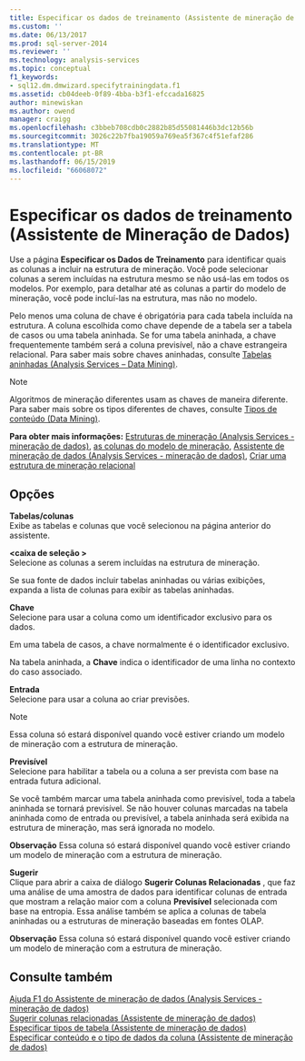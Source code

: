```yaml
---
title: Especificar os dados de treinamento (Assistente de mineração de dados) | Microsoft Docs
ms.custom: ''
ms.date: 06/13/2017
ms.prod: sql-server-2014
ms.reviewer: ''
ms.technology: analysis-services
ms.topic: conceptual
f1_keywords:
- sql12.dm.dmwizard.specifytrainingdata.f1
ms.assetid: cb04deeb-0f89-4bba-b3f1-efccada16825
author: minewiskan
ms.author: owend
manager: craigg
ms.openlocfilehash: c3bbeb708cdb0c2882b85d55081446b3dc12b56b
ms.sourcegitcommit: 3026c22b7fba19059a769ea5f367c4f51efaf286
ms.translationtype: MT
ms.contentlocale: pt-BR
ms.lasthandoff: 06/15/2019
ms.locfileid: "66068072"
---
```

# <a name="specify-the-training-data-data-mining-wizard"></a>Especificar os dados de treinamento (Assistente de Mineração de Dados)
  Use a página **Especificar os Dados de Treinamento** para identificar quais as colunas a incluir na estrutura de mineração. Você pode selecionar colunas a serem incluídas na estrutura mesmo se não usá-las em todos os modelos. Por exemplo, para detalhar até as colunas a partir do modelo de mineração, você pode incluí-las na estrutura, mas não no modelo.  
  
 Pelo menos uma coluna de chave é obrigatória para cada tabela incluída na estrutura. A coluna escolhida como chave depende de a tabela ser a tabela de casos ou uma tabela aninhada. Se for uma tabela aninhada, a chave frequentemente também será a coluna previsível, não a chave estrangeira relacional. Para saber mais sobre chaves aninhadas, consulte [Tabelas aninhadas &#40;Analysis Services – Data Mining&#41;](data-mining/nested-tables-analysis-services-data-mining.md).  
  
> [!NOTE]  
>  Algoritmos de mineração diferentes usam as chaves de maneira diferente. Para saber mais sobre os tipos diferentes de chaves, consulte [Tipos de conteúdo &#40;Data Mining&#41;](data-mining/content-types-data-mining.md).  
  
 **Para obter mais informações:** [Estruturas de mineração &#40;Analysis Services - mineração de dados&#41;](data-mining/mining-structures-analysis-services-data-mining.md), [as colunas do modelo de mineração](data-mining/mining-model-columns.md), [Assistente de mineração de dados &#40;Analysis Services - mineração de dados&#41;](data-mining/data-mining-wizard-analysis-services-data-mining.md), [ Criar uma estrutura de mineração relacional](data-mining/create-a-relational-mining-structure.md)  
  
## <a name="options"></a>Opções  
 **Tabelas/colunas**  
 Exibe as tabelas e colunas que você selecionou na página anterior do assistente.  
  
 **\<caixa de seleção >**  
 Selecione as colunas a serem incluídas na estrutura de mineração.  
  
 Se sua fonte de dados incluir tabelas aninhadas ou várias exibições, expanda a lista de colunas para exibir as tabelas aninhadas.  
  
 **Chave**  
 Selecione para usar a coluna como um identificador exclusivo para os dados.  
  
 Em uma tabela de casos, a chave normalmente é o identificador exclusivo.  
  
 Na tabela aninhada, a **Chave** indica o identificador de uma linha no contexto do caso associado.  
  
 **Entrada**  
 Selecione para usar a coluna ao criar previsões.  
  
> [!NOTE]  
>  Essa coluna só estará disponível quando você estiver criando um modelo de mineração com a estrutura de mineração.  
  
 **Previsível**  
 Selecione para habilitar a tabela ou a coluna a ser prevista com base na entrada futura adicional.  
  
 Se você também marcar uma tabela aninhada como previsível, toda a tabela aninhada se tornará previsível. Se não houver colunas marcadas na tabela aninhada como de entrada ou previsível, a tabela aninhada será exibida na estrutura de mineração, mas será ignorada no modelo.  
  
 **Observação** Essa coluna só estará disponível quando você estiver criando um modelo de mineração com a estrutura de mineração.  
  
 **Sugerir**  
 Clique para abrir a caixa de diálogo **Sugerir Colunas Relacionadas** , que faz uma análise de uma amostra de dados para identificar colunas de entrada que mostram a relação maior com a coluna **Previsível** selecionada com base na entropia. Essa análise também se aplica a colunas de tabela aninhadas ou a estruturas de mineração baseadas em fontes OLAP.  
  
 **Observação** Essa coluna só estará disponível quando você estiver criando um modelo de mineração com a estrutura de mineração.  
  
## <a name="see-also"></a>Consulte também  
 [Ajuda F1 do Assistente de mineração de dados &#40;Analysis Services - mineração de dados&#41;](data-mining-wizard-f1-help-analysis-services-data-mining.md)   
 [Sugerir colunas relacionadas &#40;Assistente de mineração de dados&#41;](suggest-related-columns-data-mining-wizard.md)   
 [Especificar tipos de tabela &#40;Assistente de mineração de dados&#41;](specify-table-types-data-mining-wizard.md)   
 [Especificar conteúdo e o tipo de dados da coluna &#40;Assistente de mineração de dados&#41;](specify-the-column-s-content-and-data-type-data-mining-wizard.md)  
  
  
